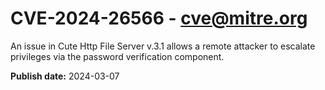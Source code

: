 # CVE-2024-26566 - cve@mitre.org

An issue in Cute Http File Server v.3.1 allows a remote attacker to escalate privileges via the password verification component.

**Publish date:** 2024-03-07
